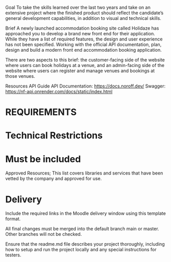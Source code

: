 Goal
To take the skills learned over the last two years and take on an extensive project where the finished product should reflect the candidate’s general development capabilities, in addition to visual and technical skills.

Brief
A newly launched accommodation booking site called Holidaze has approached you to develop a brand new front end for their application. While they have a list of required features, the design and user experience has not been specified. Working with the official API documentation, plan, design and build a modern front end accommodation booking application.

There are two aspects to this brief: the customer-facing side of the website where users can book holidays at a venue, and an admin-facing side of the website where users can register and manage venues and bookings at those venues.

Resources
API Guide API Documentation: https://docs.noroff.dev/
Swagger: https://nf-api.onrender.com/docs/static/index.html

# REQUIREMENTS

<!-- A user may view a list of Venues -->

<!-- A user may search for a specific Venue -->

<!-- A user may view a specific Venue page by id -->

<!-- A user may view a calendar with available dates for a Venue -->

<!-- A user with a stud.noroff.no email may register as a customer -->

<!-- A registered customer may create a booking at a Venue -->

<!-- A registered customer may view their upcoming bookings -->

<!-- A user with a stud.noroff.no email may register as a Venue manager -->

<!-- A registered Venue manager may create a Venue -->

<!-- A registered Venue manager may update a Venue they manage -->

<!-- A registered Venue manager may delete a Venue they manage -->

<!-- A registered Venue manager may view bookings for a Venue they manage -->

<!-- A registered user may login -->

<!-- A registered user may update their avatar -->

<!-- A registered user may logout -->

# Technical Restrictions

<!-- Must use an approved JavaScript Framework -->
<!--
Must use an approved CSS Framework -->

<!-- Must be hosted on an approved Static Host
(Currently only manual upolad works) -->

<!-- Must use an approved Design Application -->

<!-- Must use an approved Planning Application -->

<!-- Required Links -->

# Must be included

<!-- A Gantt chart for project timing -->

<!-- A design prototype -->

<!-- A style guide -->

<!-- A kanban project board -->

<!-- A repository link -->

<!-- A hosted application demo link -->

Approved Resources; This list covers libraries and services that have been vetted by the company and approved for use.

# Delivery

Include the required links in the Moodle delivery window using this template format.

All final changes must be merged into the default branch main or master. Other branches will not be checked.

Ensure that the readme.md file describes your project thoroughly, including how to setup and run the project locally and any special instructions for testers.
